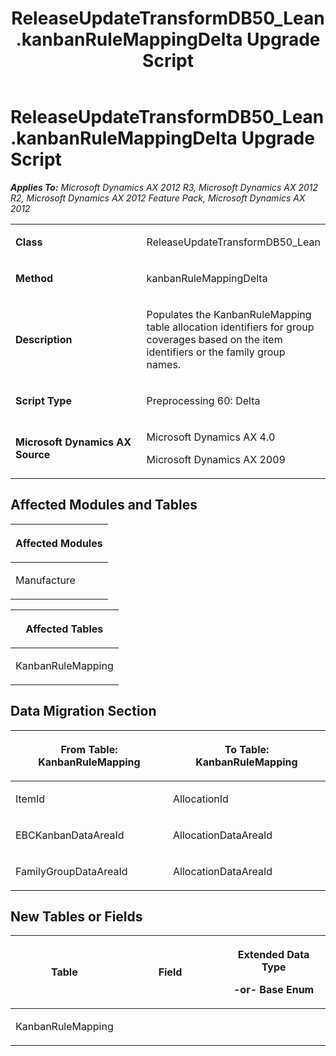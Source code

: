 ﻿---
title: ReleaseUpdateTransformDB50_Lean.kanbanRuleMappingDelta Upgrade Script
TOCTitle: ReleaseUpdateTransformDB50_Lean.kanbanRuleMappingDelta Upgrade Script
ms:assetid: eb76c4da-0e75-4707-ad4c-e3b420d96c4d
ms:mtpsurl: https://msdn.microsoft.com/en-us/library/JJ719891(v=AX.60)
ms:contentKeyID: 49711963
ms.date: 05/18/2015
mtps_version: v=AX.60
---

# ReleaseUpdateTransformDB50\_Lean.kanbanRuleMappingDelta Upgrade Script 


_**Applies To:** Microsoft Dynamics AX 2012 R3, Microsoft Dynamics AX 2012 R2, Microsoft Dynamics AX 2012 Feature Pack, Microsoft Dynamics AX 2012_

<table>
<colgroup>
<col style="width: 50%" />
<col style="width: 50%" />
</colgroup>
<tbody>
<tr class="odd">
<td><p><strong>Class</strong></p></td>
<td><p>ReleaseUpdateTransformDB50_Lean</p></td>
</tr>
<tr class="even">
<td><p><strong>Method</strong></p></td>
<td><p>kanbanRuleMappingDelta</p></td>
</tr>
<tr class="odd">
<td><p><strong>Description</strong></p></td>
<td><p>Populates the KanbanRuleMapping table allocation identifiers for group coverages based on the item identifiers or the family group names.</p></td>
</tr>
<tr class="even">
<td><p><strong>Script Type</strong></p></td>
<td><p>Preprocessing 60: Delta</p></td>
</tr>
<tr class="odd">
<td><p><strong>Microsoft Dynamics AX Source</strong></p></td>
<td><p>Microsoft Dynamics AX 4.0</p>
<p>Microsoft Dynamics AX 2009</p></td>
</tr>
</tbody>
</table>


## Affected Modules and Tables

<table>
<colgroup>
<col style="width: 100%" />
</colgroup>
<thead>
<tr class="header">
<th><p>Affected Modules</p></th>
</tr>
</thead>
<tbody>
<tr class="odd">
<td><p>Manufacture</p></td>
</tr>
</tbody>
</table>


<table>
<colgroup>
<col style="width: 100%" />
</colgroup>
<thead>
<tr class="header">
<th><p>Affected Tables</p></th>
</tr>
</thead>
<tbody>
<tr class="odd">
<td><p>KanbanRuleMapping</p></td>
</tr>
</tbody>
</table>


## Data Migration Section

<table>
<colgroup>
<col style="width: 50%" />
<col style="width: 50%" />
</colgroup>
<thead>
<tr class="header">
<th><p>From Table: KanbanRuleMapping</p></th>
<th><p>To Table: KanbanRuleMapping</p></th>
</tr>
</thead>
<tbody>
<tr class="odd">
<td><p>ItemId</p></td>
<td><p>AllocationId</p></td>
</tr>
<tr class="even">
<td><p>EBCKanbanDataAreaId</p></td>
<td><p>AllocationDataAreaId</p></td>
</tr>
<tr class="odd">
<td><p>FamilyGroupDataAreaId</p></td>
<td><p>AllocationDataAreaId</p></td>
</tr>
</tbody>
</table>


## New Tables or Fields

<table>
<colgroup>
<col style="width: 33%" />
<col style="width: 33%" />
<col style="width: 33%" />
</colgroup>
<thead>
<tr class="header">
<th><p>Table</p></th>
<th><p>Field</p></th>
<th><p>Extended Data Type</p>
<p>-or- Base Enum</p></th>
</tr>
</thead>
<tbody>
<tr class="odd">
<td><p>KanbanRuleMapping</p></td>
<td><p></p></td>
<td><p></p></td>
</tr>
</tbody>
</table>

  


